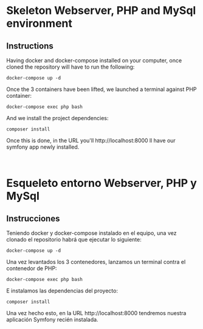 # Skeleton Webserver, PHP and MySql environment
## Instructions 

Having docker and docker-compose installed on your computer, once cloned 
the repository will have to run the following:

```Shell script
docker-compose up -d
```

Once the 3 containers have been lifted, we launched a terminal against 
PHP container:

```Shell script
docker-compose exec php bash
```

And we install the project dependencies:

```Shell script
composer install
```

Once this is done, in the URL you'll http://localhost:8000 ll have our symfony app
newly installed.

</br>

# Esqueleto entorno Webserver, PHP y MySql
## Instrucciones 

Teniendo docker y docker-compose instalado en el equipo, una vez clonado 
el repositorio habrá que ejecutar lo siguiente:

```shell script
docker-compose up -d
```

Una vez levantados los 3 contenedores, lanzamos un terminal contra 
el contenedor de PHP:

```shell script
docker-compose exec php bash
```

E instalamos las dependencias del proyecto:

```shell script
composer install
```

Una vez hecho esto, en la URL http://localhost:8000 tendremos nuestra aplicación Symfony
recién instalada.
